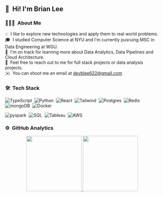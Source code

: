 ## 👋 &nbsp;Hi! I'm Brian Lee

### 👨🏻‍💻 &nbsp;About Me

💡 &nbsp;I like to explore new technologies and apply them to real world problems.\
🎓 &nbsp;I studied Computer Science at NYU and I'm currently pusruing MSC in Data Engineering at WGU.\
🌱 &nbsp;I'm on track for learning more about Data Analytics, Data Pipelines and Cloud Architecture.\
💬 &nbsp;Feel free to reach out to me for full stack projects or data analysis projects.\
✉️ &nbsp;You can shoot me an email at devblee622@gmail.com

### 🛠 &nbsp;Tech Stack

![TypeScript](https://img.shields.io/badge/-TypeScript-05122A?style=flat&logo=typescript)&nbsp;
![Python](https://img.shields.io/badge/-Python-05122A?style=flat&logo=python)&nbsp;
![React](https://img.shields.io/badge/-React-05122A?style=flat&logo=react)&nbsp;
![Tailwind](https://img.shields.io/badge/-Tailwind-05122A?style=flat&logo=tailwindCSS&logoColor=1572B6)&nbsp;
![Postgres](https://img.shields.io/badge/-Postgres-05122A?style=flat&logo=postgresql)&nbsp;
![Redis](https://img.shields.io/badge/-Redis-05122A?style=flat&logo=redis)&nbsp;
![mongoDB](https://img.shields.io/badge/-MongoDB-05122A?style=flat&logo=mongodb)&nbsp;
![Docker](https://img.shields.io/badge/-Docker-05122A?style=flat&logo=docker)&nbsp;

![pyspark](https://img.shields.io/badge/-PySpark-05122A?style=flat&logo=apache-spark&logoColor=1572B6)&nbsp;
![SQL](https://img.shields.io/badge/-SQL-05122A?style=flat&logo=SQL&logoColor=1572B6)&nbsp;
![Tableau](https://img.shields.io/badge/-Tableau-05122A?style=flat&logo=tableau)&nbsp;
![AWS](https://img.shields.io/badge/-AWS-05122A?style=flat&logo=Amazon-Web-Services)&nbsp;

### ⚙️ &nbsp;GitHub Analytics

<p align="center">
<a href="https://github.com/shl622">
  <img height="180em" src="https://github-readme-stats-eight-theta.vercel.app/api?username=shl622&show_icons=true&theme=onedark&include_all_commits=true&count_private=true"/>
  <img height="180em" src="https://github-readme-stats-eight-theta.vercel.app/api/top-langs/?username=shl622&layout=compact&langs_count=6&theme=onedark&hide=html"/>
</a>
</p>

